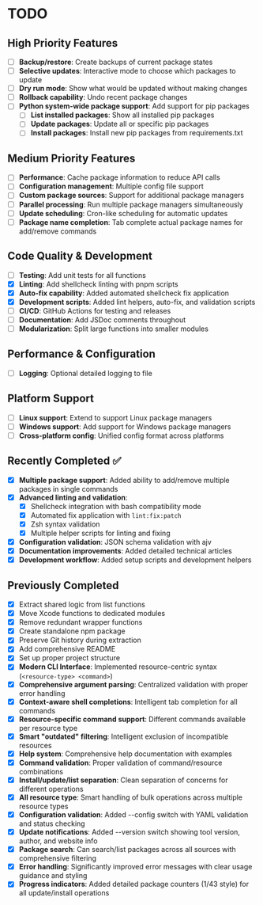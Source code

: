 # TODO

## High Priority Features

- [ ] **Backup/restore**: Create backups of current package states
- [ ] **Selective updates**: Interactive mode to choose which packages to update
- [ ] **Dry run mode**: Show what would be updated without making changes
- [ ] **Rollback capability**: Undo recent package changes
- [ ] **Python system-wide package support**: Add support for pip packages
  - [ ] **List installed packages**: Show all installed pip packages
  - [ ] **Update packages**: Update all or specific pip packages
  - [ ] **Install packages**: Install new pip packages from requirements.txt

## Medium Priority Features

- [ ] **Performance**: Cache package information to reduce API calls
- [ ] **Configuration management**: Multiple config file support
- [ ] **Custom package sources**: Support for additional package managers
- [ ] **Parallel processing**: Run multiple package managers simultaneously
- [ ] **Update scheduling**: Cron-like scheduling for automatic updates
- [ ] **Package name completion**: Tab complete actual package names for add/remove commands

## Code Quality & Development

- [ ] **Testing**: Add unit tests for all functions
- [x] **Linting**: Add shellcheck linting with pnpm scripts
- [x] **Auto-fix capability**: Added automated shellcheck fix application
- [x] **Development scripts**: Added lint helpers, auto-fix, and validation scripts
- [ ] **CI/CD**: GitHub Actions for testing and releases
- [ ] **Documentation**: Add JSDoc comments throughout
- [ ] **Modularization**: Split large functions into smaller modules

## Performance & Configuration

- [ ] **Logging**: Optional detailed logging to file

## Platform Support

- [ ] **Linux support**: Extend to support Linux package managers
- [ ] **Windows support**: Add support for Windows package managers
- [ ] **Cross-platform config**: Unified config format across platforms

## Recently Completed ✅

- [x] **Multiple package support**: Added ability to add/remove multiple packages in single commands
- [x] **Advanced linting and validation**:
  - [x] Shellcheck integration with bash compatibility mode
  - [x] Automated fix application with `lint:fix:patch`
  - [x] Zsh syntax validation
  - [x] Multiple helper scripts for linting and fixing
- [x] **Configuration validation**: JSON schema validation with ajv
- [x] **Documentation improvements**: Added detailed technical articles
- [x] **Development workflow**: Added setup scripts and development helpers

## Previously Completed

- [x] Extract shared logic from list functions
- [x] Move Xcode functions to dedicated modules
- [x] Remove redundant wrapper functions
- [x] Create standalone npm package
- [x] Preserve Git history during extraction
- [x] Add comprehensive README
- [x] Set up proper project structure
- [x] **Modern CLI Interface**: Implemented resource-centric syntax (`<resource-type> <command>`)
- [x] **Comprehensive argument parsing**: Centralized validation with proper error handling
- [x] **Context-aware shell completions**: Intelligent tab completion for all commands
- [x] **Resource-specific command support**: Different commands available per resource type
- [x] **Smart "outdated" filtering**: Intelligent exclusion of incompatible resources
- [x] **Help system**: Comprehensive help documentation with examples
- [x] **Command validation**: Proper validation of command/resource combinations
- [x] **Install/update/list separation**: Clean separation of concerns for different operations
- [x] **All resource type**: Smart handling of bulk operations across multiple resource types
- [x] **Configuration validation**: Added --config switch with YAML validation and status checking
- [x] **Update notifications**: Added --version switch showing tool version, author, and website info
- [x] **Package search**: Can search/list packages across all sources with comprehensive filtering
- [x] **Error handling**: Significantly improved error messages with clear usage guidance and styling
- [x] **Progress indicators**: Added detailed package counters (1/43 style) for all update/install operations
